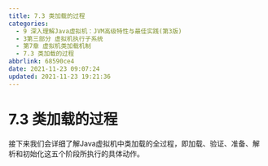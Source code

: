 ```yaml
---
title: 7.3 类加载的过程
categories:
  - 9 深入理解Java虛拟机：JVM高级特性与最佳实践(第3版)
  - 3第三部分 虚拟机执行子系统
  - 第7章 虚拟机类加载机制
  - 7.3 类加载的过程
abbrlink: 68590ce4
date: 2021-11-23 09:07:24
updated: 2021-11-23 19:21:36
---
```

# 7.3 类加载的过程
接下来我们会详细了解Java虚拟机中类加载的全过程，即加载、验证、准备、解析和初始化这五个阶段所执行的具体动作。
